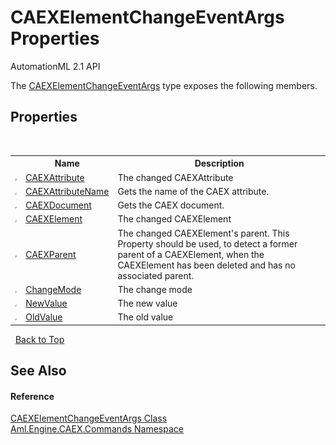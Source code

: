 # CAEXElementChangeEventArgs Properties
AutomationML 2.1 API 

The <a href="T_Aml_Engine_CAEX_Commands_CAEXElementChangeEventArgs">CAEXElementChangeEventArgs</a> type exposes the following members.


## Properties
&nbsp;<table><tr><th></th><th>Name</th><th>Description</th></tr><tr><td>![Public property](media/pubproperty.gif "Public property")</td><td><a href="P_Aml_Engine_CAEX_Commands_CAEXElementChangeEventArgs_CAEXAttribute">CAEXAttribute</a></td><td>
The changed CAEXAttribute</td></tr><tr><td>![Public property](media/pubproperty.gif "Public property")</td><td><a href="P_Aml_Engine_CAEX_Commands_CAEXElementChangeEventArgs_CAEXAttributeName">CAEXAttributeName</a></td><td>
Gets the name of the CAEX attribute.</td></tr><tr><td>![Public property](media/pubproperty.gif "Public property")</td><td><a href="P_Aml_Engine_CAEX_Commands_CAEXElementChangeEventArgs_CAEXDocument">CAEXDocument</a></td><td>
Gets the CAEX document.</td></tr><tr><td>![Public property](media/pubproperty.gif "Public property")</td><td><a href="P_Aml_Engine_CAEX_Commands_CAEXElementChangeEventArgs_CAEXElement">CAEXElement</a></td><td>
The changed CAEXElement</td></tr><tr><td>![Public property](media/pubproperty.gif "Public property")</td><td><a href="P_Aml_Engine_CAEX_Commands_CAEXElementChangeEventArgs_CAEXParent">CAEXParent</a></td><td>
The changed CAEXElement's parent. This Property should be used, to detect a former parent of a CAEXElement, when the CAEXElement has been deleted and has no associated parent.</td></tr><tr><td>![Public property](media/pubproperty.gif "Public property")</td><td><a href="P_Aml_Engine_CAEX_Commands_CAEXElementChangeEventArgs_ChangeMode">ChangeMode</a></td><td>
The change mode</td></tr><tr><td>![Public property](media/pubproperty.gif "Public property")</td><td><a href="P_Aml_Engine_CAEX_Commands_CAEXElementChangeEventArgs_NewValue">NewValue</a></td><td>
The new value</td></tr><tr><td>![Public property](media/pubproperty.gif "Public property")</td><td><a href="P_Aml_Engine_CAEX_Commands_CAEXElementChangeEventArgs_OldValue">OldValue</a></td><td>
The old value</td></tr></table>&nbsp;
<a href="#caexelementchangeeventargs-properties">Back to Top</a>

## See Also


#### Reference
<a href="T_Aml_Engine_CAEX_Commands_CAEXElementChangeEventArgs">CAEXElementChangeEventArgs Class</a><br /><a href="N_Aml_Engine_CAEX_Commands">Aml.Engine.CAEX.Commands Namespace</a><br />